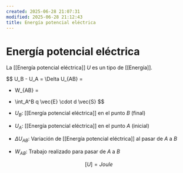 ```yaml
---
created: 2025-06-28 21:07:31
modified: 2025-06-28 21:12:43
title: Energía potencial eléctrica
---
```


# Energía potencial eléctrica

La [[Energía potencial eléctrica]] $U$ es un tipo de [[Energía]].

$$
U_B - U_A =
\Delta U_{AB} =
- W_{AB} =
- \int_A^B q \vec{E} \cdot d \vec{S}
$$

- $U_B$: [[Energía potencial eléctrica]] en el punto $B$ (final)
- $U_A$: [[Energía potencial eléctrica]] en el punto $A$ (inicial)
- $\Delta U_{AB}$: Variación de [[Energía potencial eléctrica]] al pasar de $A$ a $B$
- $W_{AB}$: Trabajo realizado para pasar de $A$ a $B$

$$
\left[ U \right] = Joule
$$
